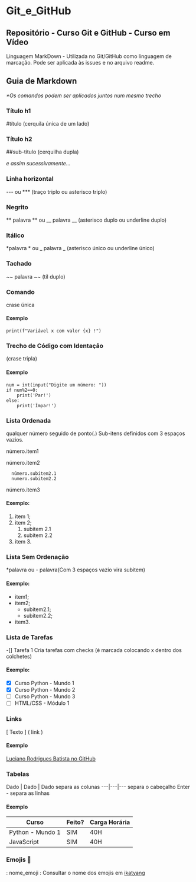 # Git_e_GitHub
 ## Repositório - Curso Git e GitHub - Curso em Vídeo

 Linguagem MarkDown - Utilizada no Git/GitHub como linguagem de marcação. Pode ser aplicada às issues e no arquivo readme.


 ## Guia de Markdown
 _*Os comandos podem ser aplicados juntos num mesmo trecho_

 ### Título h1 
 #título (cerquila única de um lado)

 ### Título h2 
 ##sub-título (cerquilha dupla)

 _e assim sucessivamente..._

 ### Linha horizontal 
 --- ou *** (traço triplo ou asterisco triplo)

 ### Negrito
 ** palavra ** ou __ palavra __ (asterisco duplo ou underline duplo)

 ### Itálico
 *palavra * ou _ palavra _ (asterisco único ou underline único)

 ### Tachado
 ~~ palavra ~~ (til duplo)

 ### Comando
 crase única

 #### Exemplo
 `print(f"Variável x com valor {x} !")`

 ### Trecho de Código com Identação
 (crase tripla)

 #### Exemplo
 ```
 num = int(input("Digite um número: "))
 if num%2==0:
     print('Par!')
 else:
     print('Ímpar!')
 ```

 ### Lista Ordenada
 qualquer número seguido de ponto(.) Sub-itens definidos com 3 espaços vazios. 

   número.item1

   número.item2

      número.subitem2.1
      numero.subitem2.2

   número.item3

#### Exemplo:
1. item 1;
1. item 2;
   1. subitem 2.1
   1. subitem 2.2
1. item 3.

### Lista Sem Ordenação
*palavra ou - palavra(Com 3 espaços vazio vira subitem)

#### Exemplo:

* item1;
* item2;
   * subitem2.1;
   * subitem2.2;
* item3.

### Lista de Tarefas
-[] Tarefa 1 Cria tarefas com checks (é marcada colocando x dentro dos colchetes)

#### Exemplo:

- [x] Curso Python - Mundo 1
- [x] Curso Python - Mundo 2
- [ ] Curso Python - Mundo 3
- [ ] HTML/CSS - Módulo 1

### Links
[ Texto ] ( link )
#### Exemplo
[Luciano Rodrigues Batista no GitHub](https://github.com/lucianorb19) 

### Tabelas
Dado | Dado | Dado   separa as colunas
---|---|---          separa o cabeçalho
Enter -              separa as linhas

#### Exemplo
Curso | Feito? | Carga Horária
--- | --- | ---
Python - Mundo 1 | SIM | 40H
JavaScript | SIM | 40H 


### Emojis :eyes:
: nome_emoji :  Consultar o nome dos emojis em [ikatyang](github.com/ikatyang/emoji-cheat-sheet)


